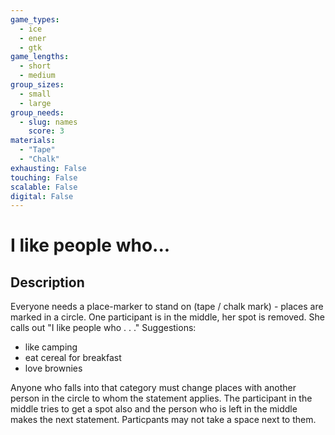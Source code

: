 ```yaml
---
game_types:
  - ice
  - ener
  - gtk
game_lengths:
  - short
  - medium
group_sizes:
  - small
  - large
group_needs:
  - slug: names
    score: 3
materials:
  - "Tape"
  - "Chalk"
exhausting: False
touching: False
scalable: False
digital: False
---
```

# I like people who...

## Description
Everyone needs a place-marker to stand on (tape / chalk mark) - places are marked in a circle. One participant is in the middle, her spot is removed. She calls out "I like people who . . ." Suggestions:
- like camping
- eat cereal for breakfast
- love brownies

Anyone who falls into that category must change places with another person in the circle to whom the statement applies. The participant in the middle tries to get a spot also and the person who is left in the middle makes the next statement. 
Particpants may not take a space next to them.
